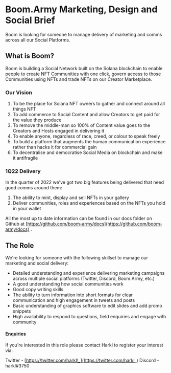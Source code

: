 # Boom.Army Marketing, Design and Social Brief

Boom is looking for someone to manage delivery of marketing and comms across all our Social Platforms.

## What is Boom?

Boom is building a Social Network built on the Solana blockchain to enable people to create NFT Communities with one click, govern access to those Communities using NFTs and trade NFTs on our Creator Marketplace.

### Our Vision

1. To be the place for Solana NFT owners to gather and connect around all things NFT
2. To add commerce to Social Content and allow Creators to get paid for the value they produce
3. To remove the middle-man so 100% of Content value goes to the Creators and Hosts engaged in delivering it
4. To enable anyone, regardless of race, creed, or colour to speak freely
5. To build a platform that augments the human communication experience rather than hacks it for commercial gain
6. To decentralise and democratise Social Media on blockchain and make it antifragile

### 1Q22 Delivery

In the quarter of 2022 we&#39;ve got two big features being delivered that need good comms around them:

1. The ability to mint, display and sell NFTs in your gallery
2. Deliver communities, roles and experiences based on the NFTs you hold in your wallet

All the most up to date information can be found in our docs folder on Github at [https://github.com/boom-army/docs](https://github.com/boom-army/docs) .

## The Role

We&#39;re looking for someone with the following skillset to manage our marketing and social delivery:

- Detailed understanding and experience delivering marketing campaigns across multiple social platforms (Twitter, Discord, Boom.Army, etc.)
- A good understanding how social communities work
- Good copy writing skills
- The ability to turn information into short formats for clear communication and high engagement in tweets and posts
- Basic understanding of graphics software to edit slides and add promo snippets
- High availability to respond to questions, field enquiries and engage with community

#### Enquiries

If you&#39;re interested in this role please contact Harkl to register your interest via:

Twitter - [https://twitter.com/harkl\_](https://twitter.com/harkl_)
Discord - harkl#3750